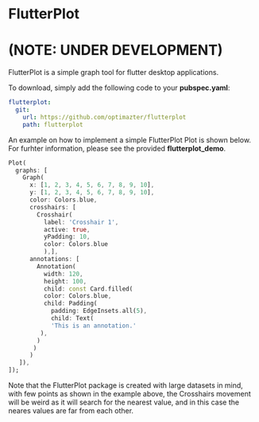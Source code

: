 # FlutterPlot
# (NOTE: UNDER DEVELOPMENT)

FlutterPlot is a simple graph tool for flutter desktop applications. 


To download, simply add the following code to your **pubspec.yaml**:

```yaml
flutterplot: 
  git:
    url: https://github.com/optimazter/flutterplot
    path: flutterplot
```
An example on how to implement a simple FlutterPlot Plot is shown below. For furhter information, please see the provided **flutterplot_demo**.

```dart
Plot(
  graphs: [
    Graph(
      x: [1, 2, 3, 4, 5, 6, 7, 8, 9, 10], 
      y: [1, 2, 3, 4, 5, 6, 7, 8, 9, 10],
      color: Colors.blue,
      crosshairs: [
        Crosshair(
          label: 'Crosshair 1', 
          active: true, 
          yPadding: 10, 
          color: Colors.blue
          ),],
      annotations: [
        Annotation(
          width: 120,
          height: 100,
          child: const Card.filled(
          color: Colors.blue,
          child: Padding(
            padding: EdgeInsets.all(5),
            child: Text(
            'This is an annotation.'
         ),
        )
       )
      )
   ]),
]);
```

Note that the FlutterPlot package is created with large datasets in mind, with few points as shown in the example above, 
the Crosshairs movement will be weird as it will search for the nearest value, and in this case the neares values are far from each other.
